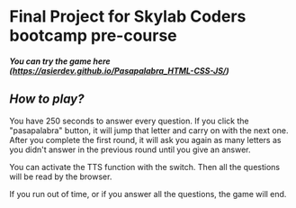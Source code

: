 # **Final Project for Skylab Coders bootcamp pre-course**

#### ***You can try the game here*** *(https://asierdev.github.io/Pasapalabra_HTML-CSS-JS/)*

## ***How to play?***

You have 250 seconds to answer every question. If you click the "pasapalabra" button, it will jump that letter and carry on with the next one. After you complete the first round, it will ask you again as many letters as you didn't answer in the previous round until you give an answer.

You can activate the TTS function with the switch. Then all the questions will be read by the browser.

If you run out of time, or if you answer all the questions, the game will end.

